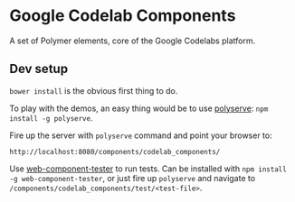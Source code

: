 # Google Codelab Components

A set of Polymer elements, core of the Google Codelabs platform.

## Dev setup

`bower install` is the obvious first thing to do.

To play with the demos, an easy thing would be to use
[polyserve](https://github.com/PolymerLabs/polyserve):
`npm install -g polyserve`.

Fire up the server with `polyserve` command and point your browser to:

    http://localhost:8080/components/codelab_components/

Use [web-component-tester](https://github.com/Polymer/web-component-tester) to run tests.
Can be installed with `npm install -g web-component-tester`, or just fire up `polyserve`
and navigate to `/components/codelab_components/test/<test-file>`.
